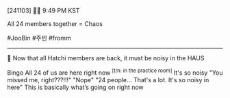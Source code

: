 [241103] 🐣💭 9:49 PM KST

All 24 members together = Chaos

#JooBin #주빈 #fromm


___



🫧 Now that all Hatchi members are back, it must be noisy in the HAUS

Bingo
All 24 of us are here right now <sup>[t/n: in the practice room]</sup>
It's so noisy
"You missed me, right???!!!" 
"Nope"
"24 people... That's a lot. It's so noisy in here"
This is basically what’s going on right now
